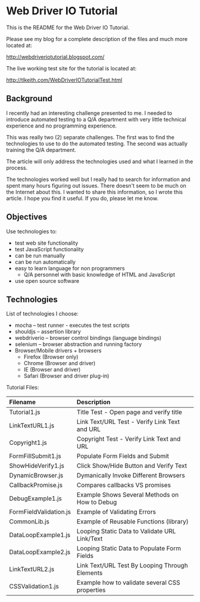 Web Driver IO Tutorial
======================

This is the README for the Web Driver IO Tutorial.

Please see my blog for a complete description of the files and much more
located at:

http://webdriveriotutorial.blogspot.com/

The live working test site for the tutorial is located at:

http://tlkeith.com/WebDriverIOTutorialTest.html


## Background

I recently had an interesting challenge presented to me. I needed to introduce automated testing to a Q/A department with very little technical experience and no programming experience. 

This was really two (2) separate challenges. The first was to find the technologies to use to do the automated testing. The second was actually training the Q/A department. 

The article will only address the technologies used and what I learned in the process. 

The technologies worked well but I really had to search for information and spent many hours figuring out issues. There doesn't seem to be much on the Internet about this.
I wanted to share this information, so I wrote this article. I hope you find it useful. If you do, please let me know.

## Objectives

Use technologies to:

* test web site functionality
* test JavaScript functionality
* can be run manually
* can be run automatically
* easy to learn language for non programmers
	* Q/A personnel with basic knowledge of HTML and JavaScript
* use open source software

## Technologies

List of technologies I choose:

* mocha – test runner - executes the test scripts
* shouldjs – assertion library
* webdriverio – browser control bindings (language bindings)
* selenium – browser abstraction and running factory
* Browser/Mobile drivers + browsers 
	* Firefox (Browser only)
	* Chrome (Browser and driver)
	* IE (Browser and driver)
	* Safari (Browser and driver plug-in)

Tutorial Files:

| Filename             | Description                                     |
| :---------------------|:------------------------------------------------|
| Tutorial1.js 				  | Title Test - Open page and verify title
| LinkTextURL1.js 		  | Link Text/URL Test - Verify Link Text and URL
| Copyright1.js 			  | Copyright Test - Verify Link Text and URL
| FormFillSubmit1.js 	  | Populate Form Fields and Submit
| ShowHideVerify1.js 	  | Click Show/Hide Button and Verify Text
| DynamicBrowser.js     | Dymanically Invoke Different Browsers
| CallbackPromise.js    | Compares callbacks VS promises
| DebugExample1.js      | Example Shows Several Methods on How to Debug
| FormFieldValidation.js| Example of Validating Errors
| CommonLib.js          | Example of Reusable Functions (library)
| DataLoopExample1.js   | Looping Static Data to Validate URL Link/Text
| DataLoopExample2.js   | Looping Static Data to Populate Form Fields
| LinkTextURL2.js       | Link Text/URL Test By Looping Through Elements
| CSSValidation1.js     | Example how to validate several CSS properties



